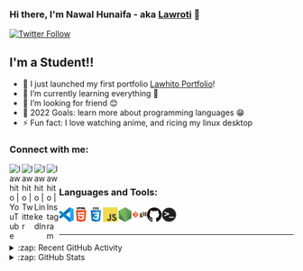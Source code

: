 ### Hi there, I'm Nawal Hunaifa - aka [Lawroti][profile] 👋 

[![Twitter Follow](https://img.shields.io/twitter/follow/lawroti_?color=1DA1F2&logo=twitter&style=for-the-badge)](https://twitter.com/intent/follow?screen_name=lawroti_)

## I'm a Student!!

- 🔭 I just launched my first portfolio [Lawhito Portfolio][portfolio]!
- 🌱 I’m currently learning everything 🤣
- 👯 I’m looking for friend 😊
- 🥅 2022 Goals: learn more about programming languages 😁
- ⚡ Fun fact: I love watching anime, and ricing my linux desktop

### Connect with me:

<img align="left" alt="lawhito | YouTube" width="22px" src="https://cdn.jsdelivr.net/npm/simple-icons@v3/icons/youtube.svg" />
<img align="left" alt="lawhito | Twitter" width="22px" src="https://cdn.jsdelivr.net/npm/simple-icons@v3/icons/twitter.svg" />
<img align="left" alt="lawhito | LinkedIn" width="22px" src="https://cdn.jsdelivr.net/npm/simple-icons@v3/icons/linkedin.svg" />
<img align="left" alt="lawhito | Instagram" width="22px" src="https://cdn.jsdelivr.net/npm/simple-icons@v3/icons/instagram.svg" />

<br />

### Languages and Tools:

<img align="left" alt="Visual Studio Code" width="26px" src="https://raw.githubusercontent.com/github/explore/80688e429a7d4ef2fca1e82350fe8e3517d3494d/topics/visual-studio-code/visual-studio-code.png" />
<img align="left" alt="HTML5" width="26px" src="https://raw.githubusercontent.com/github/explore/80688e429a7d4ef2fca1e82350fe8e3517d3494d/topics/html/html.png" />
<img align="left" alt="CSS3" width="26px" src="https://raw.githubusercontent.com/github/explore/80688e429a7d4ef2fca1e82350fe8e3517d3494d/topics/css/css.png" />
<img align="left" alt="JavaScript" width="26px" src="https://raw.githubusercontent.com/github/explore/80688e429a7d4ef2fca1e82350fe8e3517d3494d/topics/javascript/javascript.png" />
<img align="left" alt="Node.js" width="26px" src="https://raw.githubusercontent.com/github/explore/80688e429a7d4ef2fca1e82350fe8e3517d3494d/topics/nodejs/nodejs.png" />
<img align="left" alt="Git" width="26px" src="https://raw.githubusercontent.com/github/explore/80688e429a7d4ef2fca1e82350fe8e3517d3494d/topics/git/git.png" />
<img align="left" alt="GitHub" width="26px" src="https://raw.githubusercontent.com/github/explore/78df643247d429f6cc873026c0622819ad797942/topics/github/github.png" />
<img align="left" alt="Terminal" width="26px" src="https://raw.githubusercontent.com/github/explore/80688e429a7d4ef2fca1e82350fe8e3517d3494d/topics/terminal/terminal.png" />

<br />
<br />

---

<details>
  <summary>:zap: Recent GitHub Activity</summary>
  
  1. ⌨ Making A Portofolio [#1](https://github.com/Lawhito/lawhito.github.io) in [Lawhito/lawhito.github.io](https://github.com/Lawhito/lawhito.github.io)
 

</details>

<details>
  <summary>:zap: GitHub Stats</summary>

  <img align="left" alt="codeSTACKr's GitHub Stats" src="https://github-readme-stats.vercel.app/api?username=lawhito&show_icons=true&hide_border=true" />

</details>

[profile]: https://github.com/Lawhito
[portfolio]: lawhito.github.io
